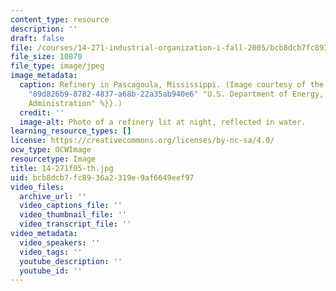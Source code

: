 ```yaml
---
content_type: resource
description: ''
draft: false
file: /courses/14-271-industrial-organization-i-fall-2005/bcb8dcb7fc8936a2319e9af6649eef97_14-271f05-th.jpg
file_size: 10870
file_type: image/jpeg
image_metadata:
  caption: Refinery in Pascagoula, Mississippi. (Image courtesy of the {{% resource_link
    "89d826b9-8782-4837-a68b-22a35ab940e6" "U.S. Department of Energy, Energy Information
    Administration" %}}.)
  credit: ''
  image-alt: Photo of a refinery lit at night, reflected in water.
learning_resource_types: []
license: https://creativecommons.org/licenses/by-nc-sa/4.0/
ocw_type: OCWImage
resourcetype: Image
title: 14-271f05-th.jpg
uid: bcb8dcb7-fc89-36a2-319e-9af6649eef97
video_files:
  archive_url: ''
  video_captions_file: ''
  video_thumbnail_file: ''
  video_transcript_file: ''
video_metadata:
  video_speakers: ''
  video_tags: ''
  youtube_description: ''
  youtube_id: ''
---
```

